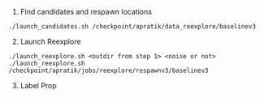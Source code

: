 1. Find candidates and respawn locations
```
./launch_candidates.sh /checkpoint/apratik/data_reexplore/baselinev3
```

2. Launch Reexplore
```
./launch_reexplore.sh <outdir from step 1> <noise or not>
./launch_reexplore.sh /checkpoint/apratik/jobs/reexplore/respawnv3/baselinev3
```

3. Label Prop
